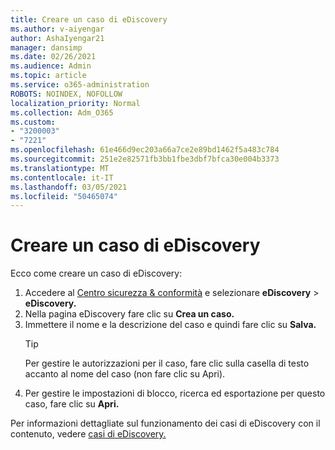 ```yaml
---
title: Creare un caso di eDiscovery
ms.author: v-aiyengar
author: AshaIyengar21
manager: dansimp
ms.date: 02/26/2021
ms.audience: Admin
ms.topic: article
ms.service: o365-administration
ROBOTS: NOINDEX, NOFOLLOW
localization_priority: Normal
ms.collection: Adm_O365
ms.custom:
- "3200003"
- "7221"
ms.openlocfilehash: 61e466d9ec203a66a7ce2e89bd1462f5a483c784
ms.sourcegitcommit: 251e2e82571fb3bb1fbe3dbf7bfca30e004b3373
ms.translationtype: MT
ms.contentlocale: it-IT
ms.lasthandoff: 03/05/2021
ms.locfileid: "50465074"
---
```

# <a name="create-an-ediscovery-case"></a>Creare un caso di eDiscovery

Ecco come creare un caso di eDiscovery:

1. Accedere al [Centro sicurezza & conformità](https://go.microsoft.com/fwlink/p/?linkid=2077143) e selezionare **eDiscovery**  >  **eDiscovery.**
1. Nella pagina eDiscovery fare clic su **Crea un caso.**
1. Immettere il nome e la descrizione del caso e quindi fare clic su **Salva.**
    > [!TIP]
    >Per gestire le autorizzazioni per il caso, fare clic sulla casella di testo accanto al nome del caso (non fare clic su Apri).
1. Per gestire le impostazioni di blocco, ricerca ed esportazione per questo caso, fare clic su **Apri.**

Per informazioni dettagliate sul funzionamento dei casi di eDiscovery con il contenuto, vedere [casi di eDiscovery.](https://go.microsoft.com/fwlink/?linkid=2101589)
